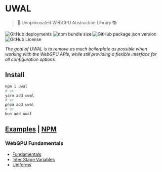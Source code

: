 <!-- <p align="center"> -->
  <!-- <img alt="GitHub deployments" src="https://img.shields.io/github/deployments/UstymUkhman/uwal/github-pages?style=flat-square" /> -->
  <!-- <img alt="NPM bundle size" src="https://img.shields.io/bundlephobia/min/uwal?style=flat-square" /> -->
  <!-- <img alt="GitHub package.json version" src="https://img.shields.io/github/package-json/v/UstymUkhman/uwal?color=orange&style=flat-square" /> -->
  <!-- <img alt="GitHub License" src="https://img.shields.io/github/license/UstymUkhman/uwal?color=lightgrey&style=flat-square" /> -->
<!-- </p> -->

# UWAL

> 🎨 Unopinionated WebGPU Abstraction Library 📚

![GitHub deployments](https://img.shields.io/github/deployments/UstymUkhman/uwal/github-pages?style=flat-square)
![npm bundle size](https://img.shields.io/bundlephobia/min/uwal?style=flat-square)
![GitHub package.json version](https://img.shields.io/github/package-json/v/UstymUkhman/uwal?color=orange&style=flat-square)
![GitHub License](https://img.shields.io/github/license/UstymUkhman/uwal?color=lightgrey&style=flat-square)

_The goal of UWAL is to remove as much boilerplate as possible when working with the WebGPU APIs, while still providing a flexible interface for all configuration options._

## Install

```bash
npm i uwal
# or
yarn add uwal
# or
pnpm add uwal
# or
bun add uwal
```

## [Examples](https://ustymukhman.github.io/uwal/dist/examples.html) | [NPM](https://www.npmjs.com/package/uwal)

### WebGPU Fundamentals

- [Fundamentals](https://github.com/UstymUkhman/uwal/blob/main/src/lessons/fundamentals/index.js)
- [Inter Stage Variables](https://github.com/UstymUkhman/uwal/blob/main/src/lessons/inter-stage-variables/index.js)
- [Uniforms](https://github.com/UstymUkhman/uwal/blob/main/src/lessons/uniforms/index.js)
